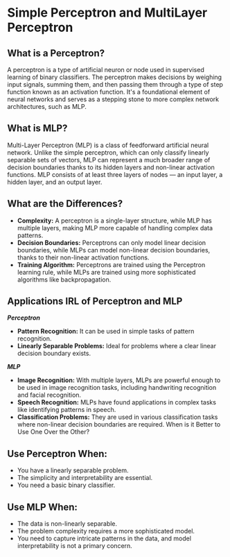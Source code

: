 # Simple Perceptron and MultiLayer Perceptron

## What is a Perceptron?

A perceptron is a type of artificial neuron or node used in supervised learning of binary classifiers. The perceptron makes decisions by weighing input signals, summing them, and then passing them through a type of step function known as an activation function. It's a foundational element of neural networks and serves as a stepping stone to more complex network architectures, such as MLP.

## What is MLP?

Multi-Layer Perceptron (MLP) is a class of feedforward artificial neural network. Unlike the simple perceptron, which can only classify linearly separable sets of vectors, MLP can represent a much broader range of decision boundaries thanks to its hidden layers and non-linear activation functions. MLP consists of at least three layers of nodes — an input layer, a hidden layer, and an output layer.

## What are the Differences?
* **Complexity:** A perceptron is a single-layer structure, while MLP has multiple layers, making MLP more capable of handling complex data patterns.
* **Decision Boundaries:** Perceptrons can only model linear decision boundaries, while MLPs can model non-linear decision boundaries, thanks to their non-linear activation functions.
* **Training Algorithm:** Perceptrons are trained using the Perceptron learning rule, while MLPs are trained using more sophisticated algorithms like backpropagation.

## Applications IRL of Perceptron and MLP

***Perceptron***
* **Pattern Recognition:** It can be used in simple tasks of pattern recognition.
* **Linearly Separable Problems:** Ideal for problems where a clear linear decision boundary exists.

***MLP***
* **Image Recognition:** With multiple layers, MLPs are powerful enough to be used in image recognition tasks, including handwriting recognition and facial recognition.
* **Speech Recognition:** MLPs have found applications in complex tasks like identifying patterns in speech.
* **Classification Problems:** They are used in various classification tasks where non-linear decision boundaries are required.
When is it Better to Use One Over the Other?

## Use Perceptron When:
* You have a linearly separable problem.
* The simplicity and interpretability are essential.
* You need a basic binary classifier.

## Use MLP When:
* The data is non-linearly separable.
* The problem complexity requires a more sophisticated model.
* You need to capture intricate patterns in the data, and model interpretability is not a primary concern.
